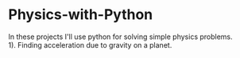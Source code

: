 # Physics-with-Python
In these projects I'll use python for solving simple physics problems.              
1). Finding acceleration due to gravity on a planet.

